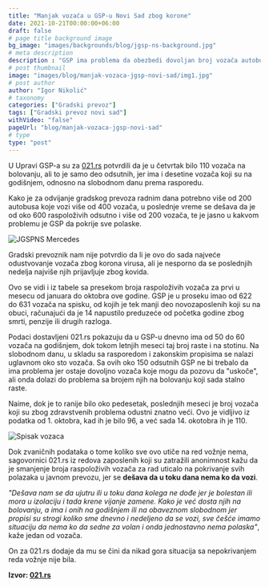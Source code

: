 ```yaml
---
title: "Manjak vozača u GSP-u Novi Sad zbog korone"
date: 2021-10-21T00:00:00+06:00
draft: false
# page title background image
bg_image: "images/backgrounds/blog/jgsp-ns-background.jpg"
# meta description
description : "GSP ima problema da obezbedi dovoljan broj vozača autobusa kako bi se ispoštovao red vožnje, jer je nikad veći broj njih na bolovanju zbog zaražavanja korona virusom ili izolacije, saznaje 021.rs."
# post thumbnail
image: "images/blog/manjak-vozaca-jgsp-novi-sad/img1.jpg"
# post author
author: "Igor Nikolić"
# taxonomy
categories: ["Gradski prevoz"]
tags: ["Gradski prevoz novi sad"]
withVideo: "false"
pageUrl: "blog/manjak-vozaca-jgsp-novi-sad"
# type
type: "post"
---
```

 
 U Upravi GSP-a su za [021.rs](https://www.021.rs/) potvrdili da je u četvrtak bilo 110 vozača na bolovanju, ali to je samo deo odsutnih, jer ima i desetine vozača koji su na godišnjem, odnosno na slobodnom danu prema rasporedu.
 
Kako je za odvijanje gradskog prevoza radnim dana potrebno više od 200 autobusa koje vozi više od 400 vozača, u poslednje vreme se dešava da je od oko 600 raspoloživih odsutno i više od 200 vozača, te je jasno u kakvom problemu je GSP da pokrije sve polaske.

![JGSPNS Mercedes](/images/blog/manjak-vozaca-jgsp-novi-sad/img2.jpg "JGSPNS Mercedes")

Gradski prevoznik nam nije potvrdio da li je ovo do sada najveće odustvovanje vozača zbog korona virusa, ali je nesporno da se poslednjih nedelja najviše njih prijavljuje zbog kovida.
 
Ovo se vidi i iz tabele sa presekom broja raspoloživih vozača za prvi u mesecu od januara do oktobra ove godine. GSP je u proseku imao od 622 do 631 vozača na spisku, od kojih je tek manji deo novozaposlenih koji su na obuci, računajući da je 14 napustilo preduzeće od početka godine zbog smrti, penzije ili drugih razloga. 
 
Podaci dostavljeni 021.rs pokazuju da u GSP-u dnevno ima od 50 do 60 vozača na godišnjem, dok tokom letnjih meseci taj broj raste i na stotinu. Na slobodnom danu, u skladu sa rasporedom i zakonskim propisima se nalazi uglavnom oko sto vozača. Sa ovih oko 150 odsutnih GSP ne bi trebalo da ima problema jer ostaje dovoljno vozača koje mogu da pozovu da "uskoče", ali onda dolazi do problema sa brojem njih na bolovanju koji sada stalno raste. 
 
Naime, dok je to ranije bilo oko pedesetak, poslednjih meseci je broj vozača koji su zbog zdravstvenih problema odustni znatno veći. Ovo je vidljivo iz podatka od 1. oktobra, kad ih je bilo 96, a već sada 14. okotobra ih je 110.

![Spisak vozaca](/images/blog/manjak-vozaca-jgsp-novi-sad/img3.jpg "Spisak vozaca")

Dok zvaničnih podataka o tome koliko sve ovo utiče na red vožnje nema, sagovornici 021.rs iz redova zaposlenih koji su zatražili anonimnost kažu da je smanjenje broja raspoloživih vozača za rad uticalo na pokrivanje svih polazaka u javnom prevozu, jer se **dešava da u toku dana nema ko da vozi**.
 
*"Dešava nam se da ujutru ili u toku dana kolega ne dođe jer je bolestan ili mora u izolaciju i tada krene vijanje zamene. Kako je već dosta njih na bolovanju, a ima i onih na godišnjem ili na obaveznom slobodnom jer propisi su strogi koliko sme dnevno i nedeljeno da se vozi, sve češće imamo situaciju da nema ko da sedne za volan i onda jednostavno nema polaska"*, kaže jedan od vozača.
 
On za 021.rs dodaje da mu se čini da nikad gora situacija sa nepokrivanjem reda vožnje nije bila.

**Izvor: [021.rs](https://www.021.rs/)**